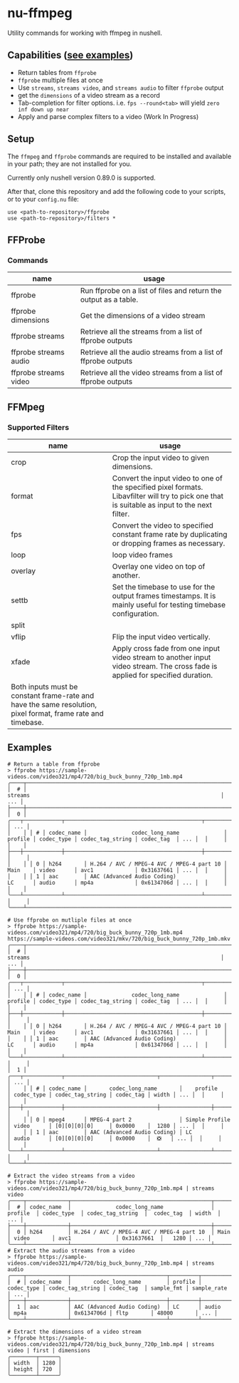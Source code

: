 
# nu-ffmpeg

Utility commands for working with ffmpeg in nushell.

## Capabilities ([see examples](#examples))

- Return tables from `ffprobe`
- `ffprobe` multiple files at once
- Use `streams`, `streams video`, and `streams audio` to filter `ffprobe` output
- get the `dimensions` of a video stream as a record
- Tab-completion for filter options. i.e. `fps --round<tab>` will yield `zero inf down up near`
- Apply and parse complex filters to a video (Work In Progress)

## Setup

The `ffmpeg` and `ffprobe` commands are required to be installed and available
in your path; they are not installed for you.

Currently only nushell version 0.89.0
 is supported.

After that, clone this repository and add the following code to your scripts,
or to your `config.nu` file:

```nu
use <path-to-repository>/ffprobe
use <path-to-repository>/filters *
```

## FFProbe

### Commands

| name                  | usage                                                            |
| --------------------- | ---------------------------------------------------------------- |
| ffprobe               | Run ffprobe on a list of files and return the output as a table. |
| ffprobe dimensions    | Get the dimensions of a video stream                             |
| ffprobe streams       | Retrieve all the streams from a list of ffprobe outputs          |
| ffprobe streams audio | Retrieve all the audio streams from a list of ffprobe outputs    |
| ffprobe streams video | Retrieve all the video streams from a list of ffprobe outputs    |


## FFMpeg

### Supported Filters

| name    | usage                                                                                                                                                                                                                                      |
| ------- | ------------------------------------------------------------------------------------------------------------------------------------------------------------------------------------------------------------------------------------------ |
| crop    | Crop the input video to given dimensions.                                                                                                                                                                                                  |
| format  | Convert the input video to one of the specified pixel formats. Libavfilter will try to pick one that is suitable as input to the next filter.                                                                                              |
| fps     | Convert the video to specified constant frame rate by duplicating or dropping frames as necessary.                                                                                                                                         |
| loop    | loop video frames                                                                                                                                                                                                                          |
| overlay | Overlay one video on top of another.                                                                                                                                                                                                       |
| settb   | Set the timebase to use for the output frames timestamps. It is mainly useful for testing timebase configuration.                                                                                                                          |
| split   |                                                                                                                                                                                                                                            |
| vflip   | Flip the input video vertically.                                                                                                                                                                                                           |
| xfade   | Apply cross fade from one input video stream to another input video stream. The cross fade is applied for specified duration.
Both inputs must be constant frame-rate and have the same resolution, pixel format, frame rate and timebase. |


## Examples

```nu
# Return a table from ffprobe
> ffprobe https://sample-videos.com/video321/mp4/720/big_buck_bunny_720p_1mb.mp4
╭────┬──────────────────────────────────────────────────────────────────────────────────────────────────────────────────────────────┬─────╮
│  # │                                                           streams                                                            │ ... │
├────┼──────────────────────────────────────────────────────────────────────────────────────────────────────────────────────────────┼─────┤
│  0 │ ╭───┬────────────┬───────────────────────────────────────────┬─────────┬────────────┬──────────────────┬────────────┬─────╮  │ ... │
│    │ │ # │ codec_name │              codec_long_name              │ profile │ codec_type │ codec_tag_string │ codec_tag  │ ... │  │     │
│    │ ├───┼────────────┼───────────────────────────────────────────┼─────────┼────────────┼──────────────────┼────────────┼─────┤  │     │
│    │ │ 0 │ h264       │ H.264 / AVC / MPEG-4 AVC / MPEG-4 part 10 │ Main    │ video      │ avc1             │ 0x31637661 │ ... │  │     │
│    │ │ 1 │ aac        │ AAC (Advanced Audio Coding)               │ LC      │ audio      │ mp4a             │ 0x6134706d │ ... │  │     │
│    │ ╰───┴────────────┴───────────────────────────────────────────┴─────────┴────────────┴──────────────────┴────────────┴─────╯  │     │
╰────┴──────────────────────────────────────────────────────────────────────────────────────────────────────────────────────────────┴─────╯
```

```nu
# Use ffprobe on mutliple files at once
> ffprobe https://sample-videos.com/video321/mp4/720/big_buck_bunny_720p_1mb.mp4 https://sample-videos.com/video321/mkv/720/big_buck_bunny_720p_1mb.mkv
╭────┬──────────────────────────────────────────────────────────────────────────────────────────────────────────────────────────────┬─────╮
│  # │                                                           streams                                                            │ ... │
├────┼──────────────────────────────────────────────────────────────────────────────────────────────────────────────────────────────┼─────┤
│  0 │ ╭───┬────────────┬───────────────────────────────────────────┬─────────┬────────────┬──────────────────┬────────────┬─────╮  │ ... │
│    │ │ # │ codec_name │              codec_long_name              │ profile │ codec_type │ codec_tag_string │ codec_tag  │ ... │  │     │
│    │ ├───┼────────────┼───────────────────────────────────────────┼─────────┼────────────┼──────────────────┼────────────┼─────┤  │     │
│    │ │ 0 │ h264       │ H.264 / AVC / MPEG-4 AVC / MPEG-4 part 10 │ Main    │ video      │ avc1             │ 0x31637661 │ ... │  │     │
│    │ │ 1 │ aac        │ AAC (Advanced Audio Coding)               │ LC      │ audio      │ mp4a             │ 0x6134706d │ ... │  │     │
│    │ ╰───┴────────────┴───────────────────────────────────────────┴─────────┴────────────┴──────────────────┴────────────┴─────╯  │     │
│  1 │ ╭───┬────────────┬─────────────────────────────┬────────────────┬────────────┬──────────────────┬───────────┬───────┬─────╮  │ ... │
│    │ │ # │ codec_name │       codec_long_name       │    profile     │ codec_type │ codec_tag_string │ codec_tag │ width │ ... │  │     │
│    │ ├───┼────────────┼─────────────────────────────┼────────────────┼────────────┼──────────────────┼───────────┼───────┼─────┤  │     │
│    │ │ 0 │ mpeg4      │ MPEG-4 part 2               │ Simple Profile │ video      │ [0][0][0][0]     │ 0x0000    │  1280 │ ... │  │     │
│    │ │ 1 │ aac        │ AAC (Advanced Audio Coding) │ LC             │ audio      │ [0][0][0][0]     │ 0x0000    │  ❎   │ ... │  │     │
│    │ ╰───┴────────────┴─────────────────────────────┴────────────────┴────────────┴──────────────────┴───────────┴───────┴─────╯  │     │
╰────┴──────────────────────────────────────────────────────────────────────────────────────────────────────────────────────────────┴─────╯
```

```nu
# Extract the video streams from a video
> ffprobe https://sample-videos.com/video321/mp4/720/big_buck_bunny_720p_1mb.mp4 | streams video
╭────┬─────────────┬────────────────────────────────────────────┬──────────┬─────────────┬───────────────────┬─────────────┬────────┬─────╮
│  # │ codec_name  │              codec_long_name               │ profile  │ codec_type  │ codec_tag_string  │  codec_tag  │ width  │ ... │
├────┼─────────────┼────────────────────────────────────────────┼──────────┼─────────────┼───────────────────┼─────────────┼────────┼─────┤
│  0 │ h264        │ H.264 / AVC / MPEG-4 AVC / MPEG-4 part 10  │ Main     │ video       │ avc1              │ 0x31637661  │   1280 │ ... │
╰────┴─────────────┴────────────────────────────────────────────┴──────────┴─────────────┴───────────────────┴─────────────┴────────┴─────╯
# Extract the audio streams from a video
> ffprobe https://sample-videos.com/video321/mp4/720/big_buck_bunny_720p_1mb.mp4 | streams audio
╭────┬─────────────┬──────────────────────────────┬─────────┬────────────┬──────────────────┬────────────┬────────────┬─────────────┬─────╮
│  # │ codec_name  │       codec_long_name        │ profile │ codec_type │ codec_tag_string │ codec_tag  │ sample_fmt │ sample_rate │ ... │
├────┼─────────────┼──────────────────────────────┼─────────┼────────────┼──────────────────┼────────────┼────────────┼─────────────┼─────┤
│  1 │ aac         │ AAC (Advanced Audio Coding)  │ LC      │ audio      │ mp4a             │ 0x6134706d │ fltp       │ 48000       │ ... │
╰────┴─────────────┴──────────────────────────────┴─────────┴────────────┴──────────────────┴────────────┴────────────┴─────────────┴─────╯
```

```nu
# Extract the dimensions of a video stream
> ffprobe https://sample-videos.com/video321/mp4/720/big_buck_bunny_720p_1mb.mp4 | streams video | first | dimensions
╭────────┬──────╮
│ width  │ 1280 │
│ height │ 720  │
╰────────┴──────╯
```

